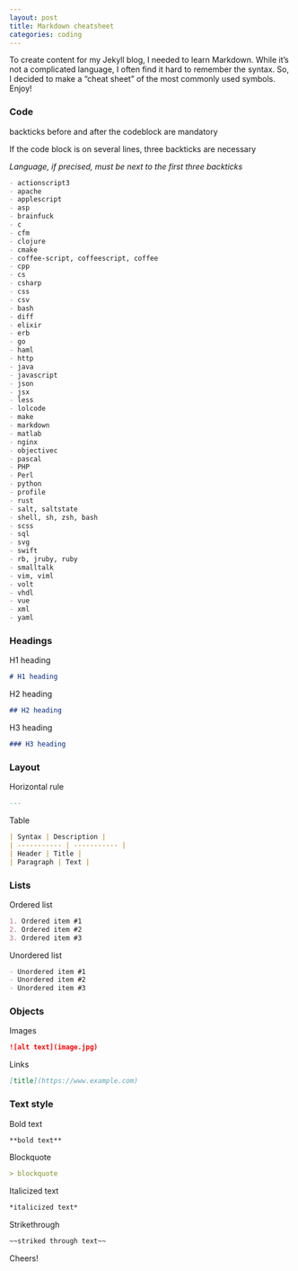 ```yaml
---
layout: post
title: Markdown cheatsheet
categories: coding
---
```


To create content for my Jekyll blog, I needed to learn Markdown. While it’s not a complicated language, I often find it hard to remember the syntax. So, I decided to make a “cheat sheet” of the most commonly used symbols. Enjoy!

### Code

backticks before and after the codeblock are mandatory

If the code block is on several lines, three backticks are necessary

*Language, if precised, must be next to the first three backticks*

```markdown
- actionscript3
- apache
- applescript
- asp
- brainfuck
- c
- cfm
- clojure
- cmake
- coffee-script, coffeescript, coffee
- cpp
- cs
- csharp
- css
- csv
- bash
- diff
- elixir
- erb
- go
- haml
- http
- java
- javascript
- json
- jsx
- less
- lolcode
- make
- markdown
- matlab
- nginx
- objectivec
- pascal
- PHP
- Perl
- python
- profile
- rust
- salt, saltstate
- shell, sh, zsh, bash
- scss
- sql
- svg
- swift
- rb, jruby, ruby
- smalltalk
- vim, viml
- volt
- vhdl
- vue
- xml
- yaml
```

### Headings

H1 heading
```markdown
# H1 heading
```

H2 heading
```markdown
## H2 heading
```

H3 heading
```markdown
### H3 heading
```

### Layout

Horizontal rule
```markdown
---
```

Table
```markdown
| Syntax | Description |
| ----------- | ----------- |
| Header | Title |
| Paragraph | Text |
```

### Lists

Ordered list
```markdown
1. Ordered item #1
2. Ordered item #2
3. Ordered item #3
```

Unordered list
```markdown
- Unordered item #1
- Unordered item #2
- Unordered item #3
```

### Objects

Images
```markdown
![alt text](image.jpg)
```

Links
```markdown
[title](https://www.example.com)
```

### Text style

Bold text
```markdown
**bold text**
```

Blockquote
```markdown
> blockquote
```

Italicized text
```markdown
*italicized text*
```

Strikethrough
```markdown
~~striked through text~~
```

Cheers!